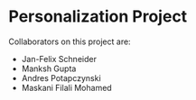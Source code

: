 # Personalization Project

Collaborators on this project are:
* Jan-Felix Schneider
* Manksh Gupta
* Andres Potapczynski
* Maskani Filali Mohamed